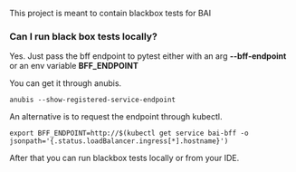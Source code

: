 This project is meant to contain blackbox tests for BAI

### Can I run black box tests locally?
Yes. Just pass the bff endpoint to pytest either with an arg **--bff-endpoint** or an env variable **BFF_ENDPOINT**

You can get it through anubis.
```shell
anubis --show-registered-service-endpoint
```
An alternative is to request the endpoint through kubectl.
```shell
export BFF_ENDPOINT=http://$(kubectl get service bai-bff -o jsonpath='{.status.loadBalancer.ingress[*].hostname}')
```

After that you can run blackbox tests locally or from your IDE.